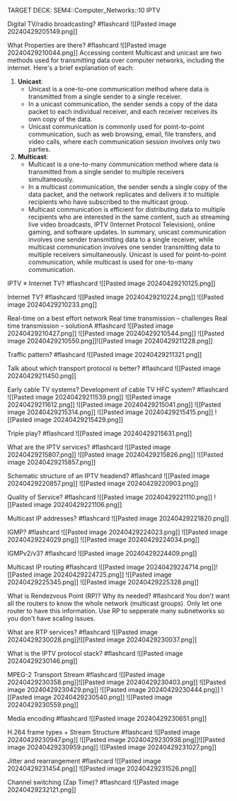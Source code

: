 TARGET DECK: SEM4::Computer_Networks::10 IPTV

Digital TV/radio broadcasting? #flashcard 
![[Pasted image 20240429205149.png]]
<!--ID: 1714417247994-->


What Properties are there? #flashcard 
![[Pasted image 20240429210044.png]]
Accessing content
Multicast and unicast are two methods used for transmitting data over computer networks, including the internet. Here's a brief explanation of each:
1. **Unicast**:
   - Unicast is a one-to-one communication method where data is transmitted from a single sender to a single receiver.
   - In a unicast communication, the sender sends a copy of the data packet to each individual receiver, and each receiver receives its own copy of the data.
   - Unicast communication is commonly used for point-to-point communication, such as web browsing, email, file transfers, and video calls, where each communication session involves only two parties.
2. **Multicast**:
   - Multicast is a one-to-many communication method where data is transmitted from a single sender to multiple receivers simultaneously.
   - In a multicast communication, the sender sends a single copy of the data packet, and the network replicates and delivers it to multiple recipients who have subscribed to the multicast group.
   - Multicast communication is efficient for distributing data to multiple recipients who are interested in the same content, such as streaming live video broadcasts, IPTV (Internet Protocol Television), online gaming, and software updates.
In summary, unicast communication involves one sender transmitting data to a single receiver, while multicast communication involves one sender transmitting data to multiple receivers simultaneously. Unicast is used for point-to-point communication, while multicast is used for one-to-many communication.
<!--ID: 1714417247999-->


IPTV ≠ Internet TV? #flashcard 
![[Pasted image 20240429210125.png]]
<!--ID: 1714417440203-->


Internet TV? #flashcard 
![[Pasted image 20240429210224.png]]
![[Pasted image 20240429210233.png]]
<!--ID: 1714417440208-->


Real-time on a best effort network
Real time transmission – challenges
Real time transmission – solutionA #flashcard 
![[Pasted image 20240429210427.png]]
![[Pasted image 20240429210544.png]]
![[Pasted image 20240429210550.png]]![[Pasted image 20240429211228.png]]
<!--ID: 1714417977630-->



Traffic pattern? #flashcard 
![[Pasted image 20240429211321.png]]
<!--ID: 1714418007120-->

Talk about which transport protocol is better? #flashcard 
![[Pasted image 20240429211450.png]]
<!--ID: 1714418092282-->

Early cable TV systems? 
Development of cable TV 
HFC system? #flashcard 
![[Pasted image 20240429211539.png]]
![[Pasted image 20240429211612.png]]
![[Pasted image 20240429215041.png]]
![[Pasted image 20240429215314.png]]
![[Pasted image 20240429215415.png]]
![[Pasted image 20240429215429.png]]
<!--ID: 1714418185068-->


Triple play? #flashcard 
![[Pasted image 20240429215631.png]]
<!--ID: 1714420593381-->

What are the IPTV services? #flashcard 
![[Pasted image 20240429215807.png]]
![[Pasted image 20240429215826.png]]
![[Pasted image 20240429215857.png]]
<!--ID: 1714420690267-->


Schematic structure of an IPTV headend? #flashcard 
![[Pasted image 20240429220857.png]]
![[Pasted image 20240429220903.png]]
<!--ID: 1714421474013-->



Quality of Service? #flashcard 
![[Pasted image 20240429221110.png]]
![[Pasted image 20240429221106.png]]
<!--ID: 1714421474018-->


Multicast IP addresses? #flashcard 
![[Pasted image 20240429221820.png]]
<!--ID: 1714421902927-->

IGMP? #flashcard 
![[Pasted image 20240429224023.png]]
![[Pasted image 20240429224029.png]]
![[Pasted image 20240429224034.png]]
<!--ID: 1714424034740-->


IGMPv2/v3? #flashcard 
![[Pasted image 20240429224409.png]]
<!--ID: 1714424034746-->


Multicast IP routing #flashcard 
![[Pasted image 20240429224714.png]]![[Pasted image 20240429224725.png]]
![[Pasted image 20240429225345.png]]
![[Pasted image 20240429225328.png]]
<!--ID: 1714424034750-->


What is Rendezvous Point (RP)?  Why its needed? #flashcard 
You don't want all the routers to know the whole network (multicast groups). Only let one router to have this information. 
Use RP to sepperate many subnetworks so you don't have scaling issues.
<!--ID: 1714424325724-->


What are RTP services? #flashcard 
![[Pasted image 20240429230028.png]]![[Pasted image 20240429230037.png]]
<!--ID: 1714424486726-->


What is the IPTV protocol stack? #flashcard 
![[Pasted image 20240429230146.png]]
<!--ID: 1714424555833-->


MPEG-2 Transport Stream #flashcard 
![[Pasted image 20240429230358.png]]![[Pasted image 20240429230403.png]]
![[Pasted image 20240429230429.png]]
![[Pasted image 20240429230444.png]]
![[Pasted image 20240429230540.png]]
![[Pasted image 20240429230559.png]]
<!--ID: 1714424689712-->

Media encoding #flashcard 
![[Pasted image 20240429230651.png]]
<!--ID: 1714424813549-->

H.264 frame types + Stream Structure #flashcard 
![[Pasted image 20240429230947.png]]
![[Pasted image 20240429230938.png]]![[Pasted image 20240429230959.png]]
![[Pasted image 20240429231027.png]]
<!--ID: 1714425003497-->


Jitter and rearrangement #flashcard 
![[Pasted image 20240429231454.png]]
![[Pasted image 20240429231526.png]]
<!--ID: 1714425608326-->


Channel switching (Zap Time)? #flashcard 
![[Pasted image 20240429232121.png]]
<!--ID: 1714425683703-->

